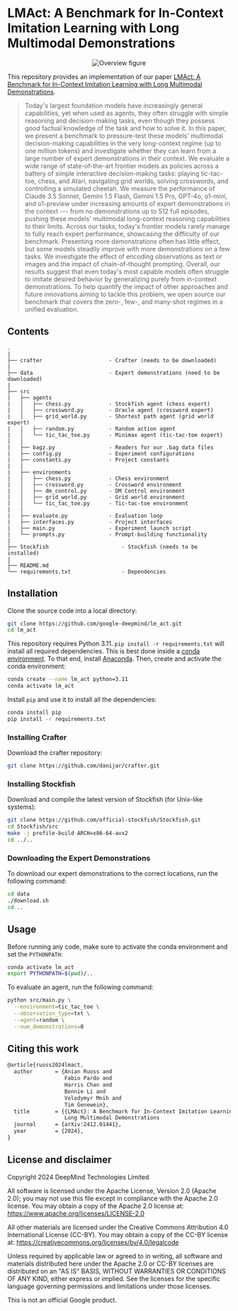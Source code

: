 # LMAct: A Benchmark for In-Context Imitation Learning with Long Multimodal Demonstrations

<p align="center">
  <img src="https://raw.githubusercontent.com/google-deepmind/lm_act/master/overview.svg" alt="Overview figure"/>
</p>

This repository provides an implementation of our paper [LMAct: A Benchmark for In-Context Imitation Learning with Long Multimodal Demonstrations](https://arxiv.org/abs/2412.01441).

> Today's largest foundation models have increasingly general capabilities, yet when used as agents, they often struggle with simple reasoning and decision-making tasks, even though they possess good factual knowledge of the task and how to solve it.
In this paper, we present a benchmark to pressure-test these models' multimodal decision-making capabilities in the very long-context regime (up to one million tokens) and investigate whether they can learn from a large number of expert demonstrations in their context.
We evaluate a wide range of state-of-the-art frontier models as policies across a battery of simple interactive decision-making tasks: playing tic-tac-toe, chess, and Atari, navigating grid worlds, solving crosswords, and controlling a simulated cheetah.
We measure the performance of Claude 3.5 Sonnet, Gemini 1.5 Flash, Gemini 1.5 Pro, GPT-4o, o1-mini, and o1-preview under increasing amounts of expert demonstrations in the context --- from no demonstrations up to 512 full episodes, pushing these models' multimodal long-context reasoning capabilities to their limits.
Across our tasks, today's frontier models rarely manage to fully reach expert performance, showcasing the difficulty of our benchmark.
Presenting more demonstrations often has little effect, but some models steadily improve with more demonstrations on a few tasks.
We investigate the effect of encoding observations as text or images and the impact of chain-of-thought prompting.
Overall, our results suggest that even today's most capable models often struggle to imitate desired behavior by generalizing purely from in-context demonstrations.
To help quantify the impact of other approaches and future innovations aiming to tackle this problem, we open source our benchmark that covers the zero-, few-, and many-shot regimes in a unified evaluation.

## Contents

```
.
|
├── crafter                     - Crafter (needs to be downloaded)
|
├── data                        - Expert demonstrations (need to be downloaded)
|
├── src
|   ├── agents
|   │   ├── chess.py            - Stockfish agent (chess expert)
|   │   ├── crossword.py        - Oracle agent (crossword expert)
|   │   ├── grid_world.py       - Shortest path agent (grid world expert)
|   │   ├── random.py           - Random action agent
|   │   └── tic_tac_toe.py      - Minimax agent (tic-tac-toe expert)
|   |
|   ├── bagz.py                 - Readers for our .bag data files
|   ├── config.py               - Experiment configurations
|   ├── constants.py            - Project constants
|   |
|   ├── environments
|   │   ├── chess.py            - Chess environment
|   │   ├── crossword.py        - Crossword environment
|   │   ├── dm_control.py       - DM Control environment
|   │   ├── grid_world.py       - Grid world environment
|   │   └── tic_tac_toe.py      - Tic-tac-toe environment
|   |
|   ├── evaluate.py             - Evaluation loop
|   ├── interfaces.py           - Project interfaces
|   ├── main.py                 - Experiment launch script
|   └── prompts.py              - Prompt-building functionality
|
├── Stockfish                       - Stockfish (needs to be installed)
|
├── README.md
└── requirements.txt                - Dependencies
```


## Installation

Clone the source code into a local directory:

```bash
git clone https://github.com/google-deepmind/lm_act.git
cd lm_act
```

This repository requires Python 3.11.
`pip install -r requirements.txt` will install all required dependencies.
This is best done inside a [conda environment](https://www.anaconda.com/).
To that end, install [Anaconda](https://www.anaconda.com/download#downloads).
Then, create and activate the conda environment:

```bash
conda create --name lm_act python=3.11
conda activate lm_act
```

Install `pip` and use it to install all the dependencies:

```bash
conda install pip
pip install -r requirements.txt
```


### Installing Crafter

Download the crafter repository:

```bash
git clone https://github.com/danijar/crafter.git
```


### Installing Stockfish

Download and compile the latest version of Stockfish (for Unix-like systems):

```bash
git clone https://github.com/official-stockfish/Stockfish.git
cd Stockfish/src
make -j profile-build ARCH=x86-64-avx2
cd ../..
```

### Downloading the Expert Demonstrations

To download our expert demonstrations to the correct locations, run the following command:

```bash
cd data
./download.sh
cd ..
```


## Usage

Before running any code, make sure to activate the conda environment and set the `PYTHONPATH`:

```bash
conda activate lm_act
export PYTHONPATH=$(pwd)/..
```

To evaluate an agent, run the following command:
```bash
python src/main.py \
  --environment=tic_tac_toe \
  --observation_type=txt \
  --agent=random \
  --num_demonstrations=0
```


## Citing this work

```latex
@article{ruoss2024lmact,
  author       = {Anian Ruoss and
                  Fabio Pardo and
                  Harris Chan and
                  Bonnie Li and
                  Volodymyr Mnih and
                  Tim Genewein},
  title        = {{LMAct}: A Benchmark for In-Context Imitation Learning with
                  Long Multimodal Demonstrations
  journal      = {arXiv:2412.01441},
  year         = {2024},
}
```

## License and disclaimer

Copyright 2024 DeepMind Technologies Limited

All software is licensed under the Apache License, Version 2.0 (Apache 2.0);
you may not use this file except in compliance with the Apache 2.0 license.
You may obtain a copy of the Apache 2.0 license at:
https://www.apache.org/licenses/LICENSE-2.0

All other materials are licensed under the Creative Commons Attribution 4.0
International License (CC-BY). You may obtain a copy of the CC-BY license at:
https://creativecommons.org/licenses/by/4.0/legalcode

Unless required by applicable law or agreed to in writing, all software and
materials distributed here under the Apache 2.0 or CC-BY licenses are
distributed on an "AS IS" BASIS, WITHOUT WARRANTIES OR CONDITIONS OF ANY KIND,
either express or implied. See the licenses for the specific language governing
permissions and limitations under those licenses.

This is not an official Google product.
